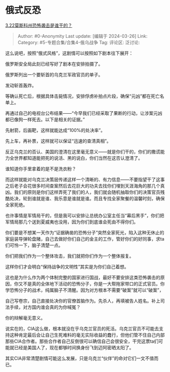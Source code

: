 # 俄式反恐
[3.22莫斯科州恐怖袭击是谁干的？](https://www.zhihu.com/question/649875575/answer/3443439318)

> Author: #0-Anonymity
> Last update: [编辑于 2024-03-26]
> Link:
> Category: #5-专题合集/合集4-俄乌战争 
> Tag: 
> 评论区:
> 泛讨论:

这么说吧，按照“俄式风格”，这剧情可以按照如下剧本往下展开：

俄罗斯安全局此刻已经写好了剧本在安排拍摄了。

俄罗斯列出一个要斩首的乌克兰军政官员的单子。

发动斩首轰炸。

等确认死亡后，根据具体击毙情况，安排俘虏补拍点片段，确保“元凶”都在死亡名单上。

再通过自己的电视台公布结果——“今早我们已经采取了果断的行动，让涉案元凶都已像狗一样死去。以下是相关的证据。”

先射箭，后画靶，这样就能达成“100%的处决率”。

先上车，再补票，这样就可以保证“迅速的查清真相”。

反正乌克兰的否认、美国的澄清在这里毫无意义——就是你们干的，你们的撒谎能力全世界都知道能把死的说活、黑的说白，你们当然在这否认澄清了。

谁知道你手里拿着的是不是洗衣粉？

  

而这样就能对乌克兰决策层传递这样一个清晰的、有力信息——不要指望干了这事之后老子会花很多时间查案然后去花巨大的功夫去找你们埋到天涯海角的那几个真凶。我们的原则是你们这样弄死了我们的人，我们就会随机抽取你们的决策官员残酷处决，轮到谁就是谁、我乐意是谁就是谁。而且专找全家聚餐的温馨时刻，确保全家死绝。

也许事情是军情局干的，但是我可以安排让总统办公室主任当“幕后黑手”，你们把军情局那几个送到夏威夷也没用，因为你们到底谁会死由不得你们。

你们要是不想某一天作为“证据确凿的恐怖分子”突然全家死光，陷入这种无休止的家庭装导弹轮盘赌，自己去做好你们自己的金主的工作，管好你们的好同事，求ta们可怜一下，脑子清楚一点。

你们把我们作为一个整体攻击，我们就把你们作为一个整体报复。

这样你们才会明白“保持战争的文明性”其实是为你们自己着想。

  

这也是为什么作为两个体制完整的国家进行国战，最好不要安排这类恐怖袭击的原因，你又不是真的全体地下活动的恐怖分子，你是一大帮拖家带口的正式官员。你学恐怖分子的战术，纯属脑子不清醒。因为对方根本不需要“破案”就可以“破案”，

自己写卷宗，自己直接处决你的官僚首脑作为。先杀人，再填被告人姓名。补上司法手续，对方国内谁会真的为你喊冤？

你的辩解毫无意义。

说实在的，CIA这么做，根本就没在乎乌克兰官员的死活。乌克兰官员不可能去支持这种肯定最后会让自己生死难料的毫无实际收益的蠢行，但他们管不住自己内部那些CIA合作者。那些合作者自己反倒很可以确信自己会很安全，干完这票ta们可能就已经是美国人了，现在都够时间换身份飞到迈阿密晒太阳了。

其实CIA非常清楚剧情可能这么发展，只是乌克兰“伙伴”的命对它们一文不值而已。

